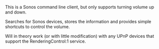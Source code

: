This is a Sonos command line client,
but only supports turning volume up and down.

Searches for Sonos devices, stores the information
and provides simple shortcuts to control the volume.

Will in theory work (or with little modification)
with any UPnP devices that support the RenderingControl:1 service.